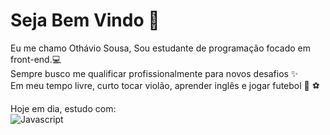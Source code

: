 # Seja Bem Vindo 👋

Eu me chamo Othávio Sousa, 
Sou estudante de programação focado em front-end.:computer:<br>
Sempre busco me qualificar profissionalmente para novos desafios :sparkles: <br>
Em meu tempo livre, curto tocar violão, aprender inglês e jogar futebol :guitar: :soccer:

Hoje em dia, estudo com:<br> 
![Javascript]({https://img.shields.io/badge/JavaScript-323330?style=for-the-badge&logo=javascript&logoColor=F7DF1E})




<!--
**othavio-oth/othavio-oth** is a ✨ _special_ ✨ repository because its `README.md` (this file) appears on your GitHub profile.

Here are some ideas to get you started:

- 🔭 I’m currently working on ...
- 🌱 I’m currently learning ...
- 👯 I’m looking to collaborate on ...
- 🤔 I’m looking for help with ...
- 💬 Ask me about ...
- 📫 How to reach me: ...
- 😄 Pronouns: ...
- ⚡ Fun fact: ...
-->
